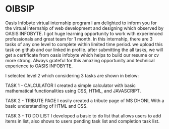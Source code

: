 # OIBSIP
Oasis Infobyte virtual internship program 
I am delighted to inform you for the virtual internship of web development and designing which observed by OASIS INFOBYTE. I got huge learning opportunity to work with experienced professionals and great team for 1 month. In this internship, there are 3 tasks of any one level to complete within limited time period. we upload this task on github and our linked in profile. after submitting the all tasks, we will get a certificate from oasis infobyte which helps to build our resume or cv more strong. Always grateful for this amazing opportunity and technical experience to OASIS INFOBYTE.

I selected level 2 which considering 3 tasks are shown in below:

TASK 1 - CALCULATOR  I created a simple calculator with basic mathematical functionalities using CSS, HTML, and JAVASCRIPT.

TASK 2 - TRIBUTE PAGE I easily created a tribute page of MS DHONI, With a basic understanding of HTML and CSS.

TASK 3 - TO DO LIST I developed a basic to do list that allows users to add items in list, also shows to users pending task list and completion task list. 
